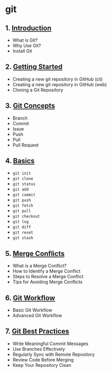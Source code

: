 # git
## 1. [Introduction](git/chapter_00001.md)
  - What is Git?
  - Why Use Git?
  - Install Git
## 2. [Getting Started](git/chapter_00002.md)
  - Creating a new git repository in GitHub (cli)
  - Creating a new git repository in GitHub (web)
  - Cloning a Git Repository
## 3. [Git Concepts](git/chapter_00003.md)
  - Branch
  - Commit
  - Issue
  - Push
  - Pull
  - Pull Request
## 4. [Basics](git/chapter_00004.md)
  - `git init`
  - `git clone`
  - `git status`
  - `git add`
  - `git commit`
  - `git push`
  - `git fetch`
  - `git pull`
  - `git checkout`
  - `git log`
  - `git diff`
  - `git reset`
  - `git stash`
## 5. [Merge Conflicts](git/chapter_00005.md)
  - What is a Merge Conflict?
  - How to Identify a Merge Conflict
  - Steps to Resolve a Merge Conflict
  - Tips for Avoiding Merge Conflicts
## 6. [Git Workflow](git/chapter_00006.md)
  - Basic Git Workflow
  - Advanced Git Workflow
## 7. [Git Best Practices](git/chapter_00007.md)
  - Write Meaningful Commit Messages
  - Use Branches Effectively
  - Regularly Sync with Remote Repository
  - Review Code Before Merging
  - Keep Your Repository Clean
